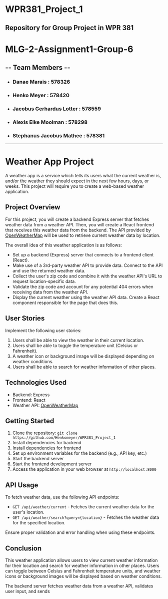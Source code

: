 # WPR381_Project_1
Repository for Group Project in WPR 381
---
# **MLG-2-Assignment1-Group-6**
## -- Team Members -- 
* ### Danae Marais : 578326
* ### Henko Meyer : 578420
* ### Jacobus Gerhardus Lotter : 578559
* ### Alexis Elke Moolman : 578298
* ### Stephanus Jacobus Mathee : 578381
---
# Weather App Project

A weather app is a service which tells its users what the current weather is, and/or the weather they should expect in the next few hours, days, or weeks. This project will require you to create a web-based weather application.

## Project Overview

For this project, you will create a backend Express server that fetches weather data from a weather API. Then, you will create a React frontend that receives this weather data from the backend. The API provided by [OpenWeatherMap](www.openweathermap.org/api) will be used to retrieve current weather data by location.

The overall idea of this weather application is as follows:

- Set up a backend (Express) server that connects to a frontend client (React).
- Make use of a 3rd-party weather API to provide data. Connect to the API and use the returned weather data.
- Collect the user's zip code and combine it with the weather API's URL to request location-specific data.
- Validate the zip code and account for any potential 404 errors when receiving data from the weather API.
- Display the current weather using the weather API data. Create a React component responsible for the page that does this.

## User Stories

Implement the following user stories:

1. Users shall be able to view the weather in their current location.
2. Users shall be able to toggle the temperature unit (Celsius or Fahrenheit).
3. A weather icon or background image will be displayed depending on weather conditions.
4. Users shall be able to search for weather information of other places.

## Technologies Used

- Backend: Express
- Frontend: React
- Weather API: [OpenWeatherMap](www.openweathermap.org/api)

## Getting Started

1. Clone the repository: `git clone https://github.com/Henkomeyer/WPR381_Project_1`
2. Install dependencies for backend 
3. Install dependencies for frontend
4. Set up environment variables for the backend (e.g., API key, etc.)
5. Start the backend server
6. Start the frontend development server
7. Access the application in your web browser at `http://localhost:8000`

## API Usage

To fetch weather data, use the following API endpoints:

- `GET /api/weather/current` - Fetches the current weather data for the user's location.
- `GET /api/weather/search?query={location}` - Fetches the weather data for the specified location.

Ensure proper validation and error handling when using these endpoints.

## Conclusion

This weather application allows users to view current weather information for their location and search for weather information in other places. Users can toggle between Celsius and Fahrenheit temperature units, and weather icons or background images will be displayed based on weather conditions.

The backend server fetches weather data from a weather API, validates user input, and sends
